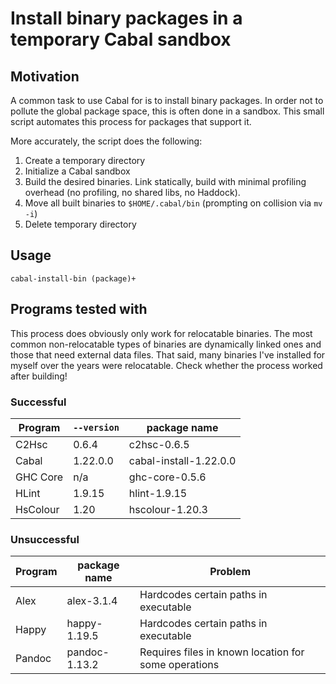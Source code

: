 Install binary packages in a temporary Cabal sandbox
====================================================



Motivation
----------

A common task to use Cabal for is to install binary packages. In order not to
pollute the global package space, this is often done in a sandbox. This small
script automates this process for packages that support it.

More accurately, the script does the following:

1. Create a temporary directory
2. Initialize a Cabal sandbox
3. Build the desired binaries. Link statically, build with minimal profiling
   overhead (no profiling, no shared libs, no Haddock).
4. Move all built binaries to `$HOME/.cabal/bin` (prompting on collision
   via `mv -i`)
5. Delete temporary directory

Usage
-----

`cabal-install-bin (package)+`



Programs tested with
--------------------

This process does obviously only work for relocatable binaries. The most common
non-relocatable types of binaries are dynamically linked ones and those that
need external data files. That said, many binaries I've installed for myself
over the years were relocatable. Check whether the process worked after
building!

### Successful

Program   | `--version` | package name
----------|-------------|-------------
C2Hsc     | 0.6.4       | c2hsc-0.6.5
Cabal     | 1.22.0.0    | cabal-install-1.22.0.0
GHC Core  | n/a         | ghc-core-0.5.6
HLint     | 1.9.15      | hlint-1.9.15
HsColour  | 1.20        | hscolour-1.20.3

### Unsuccessful

Program   | package name  | Problem
----------|---------------|-----------------------------------------------------
Alex      | alex-3.1.4    | Hardcodes certain paths in executable
Happy     | happy-1.19.5  | Hardcodes certain paths in executable
Pandoc    | pandoc-1.13.2 | Requires files in known location for some operations
